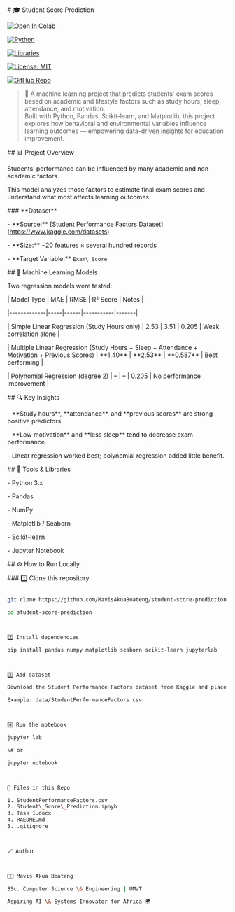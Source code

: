 \# 🎓 Student Score Prediction

[![Open In Colab](https://colab.research.google.com/assets/colab-badge.svg)](https://colab.research.google.com/drive/17q-OiXblx77M8Vvky0vQBB3SjF--nZ__)

[![Python](https://img.shields.io/badge/Python-3.10+-blue.svg?logo=python&logoColor=white)](https://www.python.org/)

[![Libraries](https://img.shields.io/badge/Libraries-pandas%2C%20numpy%2C%20sklearn%2C%20matplotlib%2C%20seaborn-green)](requirements.txt)

[![License: MIT](https://img.shields.io/badge/License-MIT-yellow.svg)](LICENSE)

[![GitHub Repo](https://img.shields.io/badge/View%20on%20GitHub-181717?logo=github&logoColor=white)](https://github.com/MavisAkuaBoateng/student-score-prediction)


> 📘 A machine learning project that predicts students' exam scores based on academic and lifestyle factors such as study hours, sleep, attendance, and motivation.  
> Built with Python, Pandas, Scikit-learn, and Matplotlib, this project explores how behavioral and environmental variables influence learning outcomes — empowering data-driven insights for education improvement.


\## 📊 Project Overview

Students’ performance can be influenced by many academic and non-academic factors.  

This model analyzes those factors to estimate final exam scores and understand what most affects learning outcomes.



\### \*\*Dataset\*\*

\- \*\*Source:\*\* \[Student Performance Factors Dataset](https://www.kaggle.com/datasets)

\- \*\*Size:\*\* ~20 features × several hundred records

\- \*\*Target Variable:\*\* `Exam\_Score`



\## 🧠 Machine Learning Models

Two regression models were tested:



| Model Type | MAE | RMSE | R² Score | Notes |

|-------------|-----|------|-----------|-------|

| Simple Linear Regression (Study Hours only) | 2.53 | 3.51 | 0.205 | Weak correlation alone |

| Multiple Linear Regression (Study Hours + Sleep + Attendance + Motivation + Previous Scores) | \*\*1.40\*\* | \*\*2.53\*\* | \*\*0.587\*\* | Best performing |

| Polynomial Regression (degree 2) | – | – | 0.205 | No performance improvement |




\## 🔍 Key Insights

\- \*\*Study hours\*\*, \*\*attendance\*\*, and \*\*previous scores\*\* are strong positive predictors.  

\- \*\*Low motivation\*\* and \*\*less sleep\*\* tend to decrease exam performance.  

\- Linear regression worked best; polynomial regression added little benefit.




\## 🧰 Tools \& Libraries

\- Python 3.x  

\- Pandas  

\- NumPy  

\- Matplotlib / Seaborn  

\- Scikit-learn  

\- Jupyter Notebook  



\## ⚙️ How to Run Locally



\### 1️⃣ Clone this repository

```bash

git clone https://github.com/MavisAkuaBoateng/student-score-prediction.git

cd student-score-prediction



2️⃣ Install dependencies

pip install pandas numpy matplotlib seaborn scikit-learn jupyterlab



3️⃣ Add dataset

Download the Student Performance Factors dataset from Kaggle and place it inside a folder named data/

Example: data/StudentPerformanceFactors.csv



4️⃣ Run the notebook

jupyter lab

\# or

jupyter notebook



🧾 Files in this Repo

1. StudentPerformanceFactors.csv
2. Student\_Score\_Prediction.ipnyb
3. Task 1.docx
4. RAEDME.md
5. .gitignore



🪄 Author



👩‍💻 Mavis Akua Boateng

BSc. Computer Science \& Engineering | UMaT

Aspiring AI \& Systems Innovator for Africa 🌍



